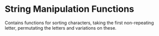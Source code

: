 # String Manipulation Functions 
 Contains functions for sorting characters, taking the first non-repeating letter, permutating the letters and variations on these.
